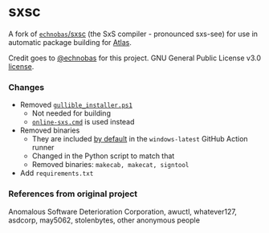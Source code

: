 # sxsc
A fork of [`echnobas`/sxsc](https://github.com/echnobas/sxsc) (the SxS compiler - pronounced sxs-see) for use in automatic package building for [Atlas](https://github.com/Atlas-OS/Atlas/actions/workflows/package-build.yaml).

Credit goes to [@echnobas](https://github.com/echnobas) for this project. GNU General Public License v3.0 [license](https://github.com/echnobas/sxsc/blob/a45c5f321153a0dd33266cb35fce3effac7212ad/LICENSE).

### Changes
- Removed [`gullible_installer.ps1`](https://github.com/echnobas/sxsc/blob/master/gullible_installer.ps1)
  - Not needed for building
  - [`online-sxs.cmd`](https://github.com/he3als/online-sxs) is used instead
- Removed binaries
  - They are included [by default](https://github.com/actions/runner-images/blob/main/images/win/Windows2022-Readme.md#installed-windows-sdks) in the `windows-latest` GitHub Action runner
  - Changed in the Python script to match that
  - Removed binaries:  `makecab, makecat, signtool`
- Add `requirements.txt`

### References from original project
Anomalous Software Deterioration Corporation, awuctl, whatever127, asdcorp, may5062, stolenbytes, other anonymous people
